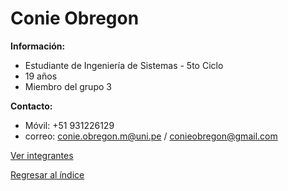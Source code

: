# Conie Obregon

**Información:**

  * Estudiante de Ingeniería de Sistemas - 5to Ciclo
  * 19 años
  * Miembro del grupo 3


**Contacto:**
  * Móvil: +51 931226129
  * correo: conie.obregon.m@uni.pe / conieobregon@gmail.com



[Ver integrantes](../integrantes.md)

[Regresar al índice](../../proyecto.md)
